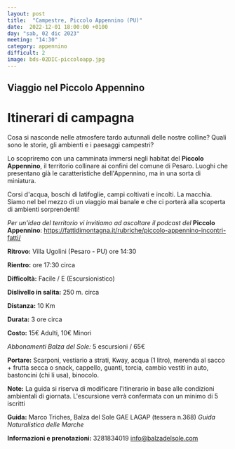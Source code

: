 ```yaml
---
layout: post
title:  "Campestre, Piccolo Appennino (PU)"
date:  2022-12-01 18:00:00 +0100
day: "sab, 02 dic 2023"
meeting: "14:30"
category: appennino 
difficult: 2
image: bds-02DIC-piccoloapp.jpg
---
```


## Viaggio nel Piccolo Appennino

# Itinerari di campagna

Cosa si nasconde nelle atmosfere tardo autunnali delle nostre colline? Quali sono le storie, gli ambienti e i paesaggi campestri?

Lo scopriremo con una camminata immersi negli habitat del **Piccolo Appennino**, il territorio collinare ai confini del comune di Pesaro. Luoghi che presentano già le caratteristiche dell'Appennino, ma in una sorta di miniatura.

Corsi d'acqua, boschi di latifoglie, campi coltivati e incolti. La macchia. Siamo nel bel mezzo di un viaggio mai banale e che ci porterà alla scoperta di ambienti sorprendenti!

*Per un'idea del territorio vi invitiamo ad ascoltare il podcast del* **Piccolo Appennino**: https://fattidimontagna.it/rubriche/piccolo-appennino-incontri-fatti/

**Ritrovo:** Villa Ugolini (Pesaro - PU) ore 14:30

**Rientro:** ore 17:30 circa 

**Difficoltà:** Facile / E (Escursionistico)

**Dislivello in salita:**  250 m. circa

**Distanza:** 10 Km

**Durata:** 3 ore circa

**Costo:** 15€ Adulti, 10€ Minori

*Abbonamenti Balza del Sole:* 5 escursioni / 65€

**Portare:** Scarponi, vestiario a strati, Kway, acqua (1 litro), merenda al sacco + frutta secca o snack, cappello, guanti, torcia, cambio vestiti in auto, bastoncini (chi li usa), binocolo. 

**Note:** La guida si riserva di modificare l'itinerario in base alle condizioni ambientali di giornata. L'escursione verrà confermata con un minimo di 5 iscritti

**Guida:** Marco Triches, Balza del Sole GAE LAGAP (tessera n.368)
*Guida Naturalistica delle Marche*

**Informazioni e prenotazioni:** 3281834019 info@balzadelsole.com
